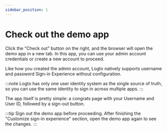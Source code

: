 ```yaml
---
sidebar_position: 1
---
```


# Check out the demo app

Click the "Check out" button on the right, and the browser will open the demo app in a new tab. In this app, you can use your admin account credentials or create a new account to proceed.

Like how you created the admin account, Logto natively supports username and password Sign-in Experience without configuration.

:::note
Logto has only one user identity system as the single source of truth, so you can use the same identity to sign in across multiple apps.
:::

The app itself is pretty simple: a congrats page with your Username and User ID, followed by a sign-out button.

:::tip
Sign out the demo app before proceeding. After finishing the "Customize sign-in experience" section, open the demo app again to see the changes.
:::
